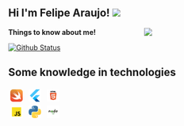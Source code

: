 <h2>Hi I'm Felipe Araujo! <img src="https://media.giphy.com/media/12oufCB0MyZ1Go/giphy.gif" width="50"></h2>
<img align='right' src="https://media.giphy.com/media/M9gbBd9nbDrOTu1Mqx/giphy.gif" width="230">

<summary><b>Things to know about me!</b> </summary>


[![Github Status](https://github-readme-stats.vercel.app/api?username=FelipeCostaAraujo&show_icons=true&title_color=fff&icon_color=79ff97&text_color=9f9f9f&bg_color=151515)](https://github.com/FelipeCostaAraujo/FelipeCostaAraujo)

## Some knowledge in technologies

<div>
<img alt="swift" src=".github/Swift.png" width="5%" style="vertical-align:top; margin:4px">

<img alt="flutter" src=".github/Flutter.svg" width="5%" style="vertical-align:top; margin:4px">

<img alt="html" src=".github/HTML.svg" width="5%" style="vertical-align:top; margin:4px">
</div>
<img alt="javascript" src=".github/JavaScript.svg" width="5%" style="vertical-align:top; margin:4px">
<img alt="python" src=".github/Python.svg" width="5%" style="vertical-align:top; margin:4px">
<img alt="node" src=".github/Node-JS.svg" width="5%" style="vertical-align:top; margin:4px">


